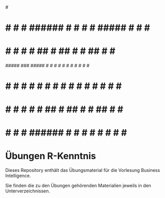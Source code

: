
######        #    #                                            
#     #       #   #  ###### #    # #    # ##### #    # #  ####  
#     #       #  #   #      ##   # ##   #   #   ##   # # #      
######  ##### ###    #####  # #  # # #  #   #   # #  # #  ####  
#   #         #  #   #      #  # # #  # #   #   #  # # #      # 
#    #        #   #  #      #   ## #   ##   #   #   ## # #    # 
#     #       #    # ###### #    # #    #   #   #    # #  ####  
                                                               
# Übungen R-Kenntnis

Dieses Repository enthält das Übungsmaterial für die Vorlesung Business Intelligence.

Sie finden die zu den Übungen gehörenden Materialien jeweils in den Unterverzeichnissen.
